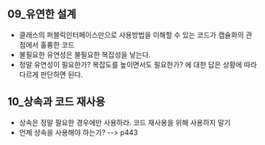 ## 09_유연한 설계
- 클래스의 퍼블릭인터페이스만으로 사용방법을 이해할 수 있는 코드가 캡슐화의 관점에서 훌륭한 코드
- 불필요한 유연성은 불필요한 복잡성을 낳는다. 
- 정말 유연성이 필요한가? 복잡도를 높이면서도 필요한가? 에 대한 답은 상황에 따라 다르게 판단하면 된다. 
## 10_상속과 코드 재사용
- 상속은 정말 필요한 경우에만 사용하라. 코드 재사용을 위해 사용하지 말기
- 언제 상속을 사용해야 하는가? --> p443
